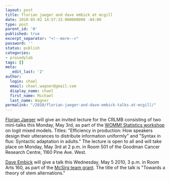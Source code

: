 ```yaml
---
layout: post
title: florian jaeger and dave embick at mcgill
date: 2010-05-02 14:57:33.000000000 -04:00
type: post
parent_id: '0'
published: true
excerpt_separator: "<!--more-->"
password: ''
status: publish
categories:
- prosodylab
tags: []
meta:
  _edit_last: '2'
author:
  login: chael
  email: chael.wagner@gmail.com
  display_name: chael
  first_name: Michael
  last_name: Wagner
permalink: "/2010/florian-jaeger-and-dave-embick-talks-at-mcgill/"
---
```

[Florian Jaeger](http://www.bcs.rochester.edu/people/fjaeger/) will give an invited lecture for the CRLMB consisting of two mini-talks this Monday, May 3rd, as part of the [WOMM! Statistics workshop](http://prosodylab.org/?p=407) on logit mixed models. Titles: "Efficiency in production: How speakers design their utterances to distribute information uniformly" and "Syntax in flux: Syntactic adaptation in adults." The lecture is open to all and will take place on Monday, May 3rd at 2 p.m. in Room 501 of the Goodman Cancer Research Centre, 1160 Pine Ave. West.

[Dave Embick](http://www.ling.upenn.edu/~embick/) will give a talk this Wednesday, May 5 2010, 3 p.m. in Room Arts 160, as part of the [McSirg team grant](http://www.mcgill.ca/linguistics/research/mcsirg/). The title of the talk is "Towards a theory of stem alternations."

